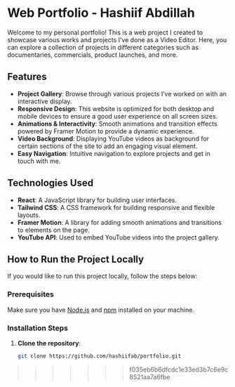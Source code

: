 # Web Portfolio - Hashiif Abdillah

Welcome to my personal portfolio! This is a web project I created to showcase various works and projects I’ve done as a Video Editor. Here, you can explore a collection of projects in different categories such as documentaries, commercials, product launches, and more.

## Features

- **Project Gallery**: Browse through various projects I’ve worked on with an interactive display.
- **Responsive Design**: This website is optimized for both desktop and mobile devices to ensure a good user experience on all screen sizes.
- **Animations & Interactivity**: Smooth animations and transition effects powered by Framer Motion to provide a dynamic experience.
- **Video Background**: Displaying YouTube videos as background for certain sections of the site to add an engaging visual element.
- **Easy Navigation**: Intuitive navigation to explore projects and get in touch with me.

## Technologies Used

- **React**: A JavaScript library for building user interfaces.
- **Tailwind CSS**: A CSS framework for building responsive and flexible layouts.
- **Framer Motion**: A library for adding smooth animations and transitions to elements on the page.
- **YouTube API**: Used to embed YouTube videos into the project gallery.

## How to Run the Project Locally

If you would like to run this project locally, follow the steps below:

### Prerequisites

Make sure you have [Node.js](https://nodejs.org/) and [npm](https://www.npmjs.com/) installed on your machine.

### Installation Steps

1. **Clone the repository**:
   ```bash
   git clone https://github.com/hashiifab/portfolio.git
>>>>>>> f035eb6b6dfcdc1e33ed3b7c6e9c8521aa7a6fbe
